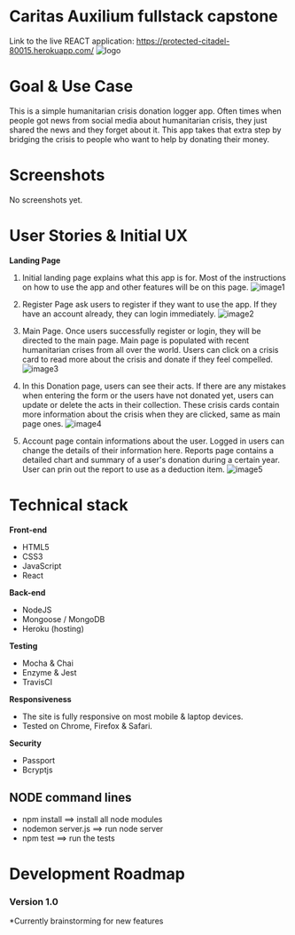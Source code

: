 # Caritas Auxilium fullstack capstone
Link to the live REACT application: https://protected-citadel-80015.herokuapp.com/
![logo](https://github.com/PeterAndreas77/caritas-auxilium-react/blob/master/images/logo.png)

# Goal & Use Case

This is a simple humanitarian crisis donation logger app. Often times when people got news from social media about humanitarian crisis, they just shared the news and they forget about it. This app takes that extra step by bridging the crisis to people who want to help by donating their money.

# Screenshots

No screenshots yet.

# User Stories & Initial UX

**Landing Page**

1. Initial landing page explains what this app is for. Most of the instructions on how to use the app and other features will be on this page.
   ![image1](https://github.com/PeterAndreas77/caritas-auxilium-react/blob/master/images/landing-react.jpg)

2. Register Page ask users to register if they want to use the app. If they have an account already, they can login immediately.
   ![image2](https://github.com/PeterAndreas77/caritas-auxilium-react/blob/master/images/reglog-react.jpg)

3. Main Page. Once users successfully register or login, they will be directed to the main page. Main page is populated with recent humanitarian crises from all over the world. Users can click on a crisis card to read more about the crisis and donate if they feel compelled.
   ![image3](https://github.com/PeterAndreas77/caritas-auxilium-react/blob/master/images/main-react.jpg)

4. In this Donation page, users can see their acts. If there are any mistakes when entering the form or the users have not donated yet, users can update or delete the acts in their collection. These crisis cards contain more information about the crisis when they are clicked, same as main page ones.
   ![image4](https://github.com/PeterAndreas77/caritas-auxilium-react/blob/master/images/donation-react.jpg)

5. Account page contain informations about the user. Logged in users can change the details of their information here. Reports page contains a detailed chart and summary of a user's donation during a certain year. User can prin out the report to use as a deduction item.
   ![image5](https://github.com/PeterAndreas77/caritas-auxilium-react/blob/master/images/accrep-react.jpg)

# Technical stack

**Front-end**

- HTML5
- CSS3
- JavaScript
- React

**Back-end**

- NodeJS
- Mongoose / MongoDB
- Heroku (hosting)

**Testing**

- Mocha & Chai
- Enzyme & Jest
- TravisCI

**Responsiveness**

- The site is fully responsive on most mobile & laptop devices.
- Tested on Chrome, Firefox & Safari.

**Security**

- Passport
- Bcryptjs

## NODE command lines

- npm install ==> install all node modules
- nodemon server.js ==> run node server
- npm test ==> run the tests

# Development Roadmap

### Version 1.0

\*Currently brainstorming for new features
